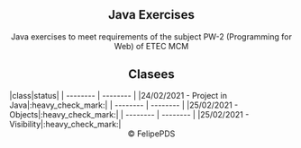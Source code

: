 # <h2 align="center">Java Exercises</h2>

<p align="center">Java exercises to meet requirements of the subject PW-2 (Programming for Web) of ETEC MCM</p>

<h2 align="center">Clasees</h2>
|class|status|
| -------- | -------- |
|24/02/2021 - Project in Java|:heavy_check_mark:|
| -------- | -------- |
|25/02/2021 - Objects|:heavy_check_mark:|
| -------- | -------- |
|25/02/2021 - Visibility|:heavy_check_mark:|

<footer align="center">&copy; FelipePDS</footer>
